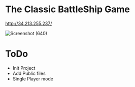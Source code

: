 # The Classic BattleShip Game
http://34.213.255.237/


![Screenshot (640)](https://github.com/Ashkanaaa/Battleship_Game/assets/106014102/c8624443-fb67-4ee6-90d8-f93a945f809b)

# ToDo

- Init Project
- Add Public files
- Single Player mode
